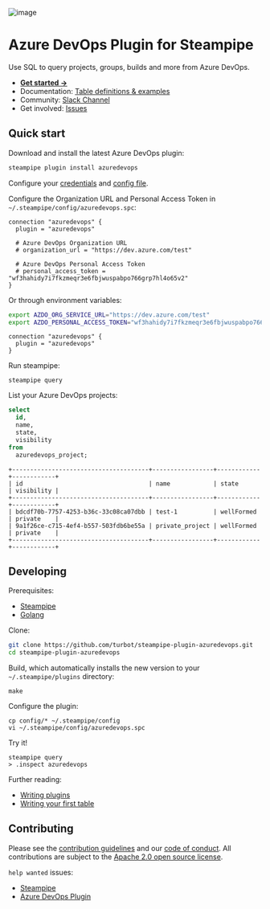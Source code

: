 ![image](https://hub.steampipe.io/images/plugins/turbot/azuredevops-social-graphic.png)

# Azure DevOps Plugin for Steampipe

Use SQL to query projects, groups, builds and more from Azure DevOps.

- **[Get started →](https://hub.steampipe.io/plugins/turbot/azuredevops)**
- Documentation: [Table definitions & examples](https://hub.steampipe.io/plugins/turbot/azuredevops/tables)
- Community: [Slack Channel](https://steampipe.io/community/join)
- Get involved: [Issues](https://github.com/turbot/steampipe-plugin-azuredevops/issues)

## Quick start

Download and install the latest Azure DevOps plugin:

```bash
steampipe plugin install azuredevops
```

Configure your [credentials](https://hub.steampipe.io/plugins/turbot/azuredevops#credentials) and [config file](https://hub.steampipe.io/plugins/turbot/azuredevops#configuration).

Configure the Organization URL and Personal Access Token in `~/.steampipe/config/azuredevops.spc`:

```hcl
connection "azuredevops" {
  plugin = "azuredevops"

  # Azure DevOps Organization URL
  # organization_url = "https://dev.azure.com/test"

  # Azure DevOps Personal Access Token
  # personal_access_token = "wf3hahidy7i7fkzmeqr3e6fbjwuspabpo766grp7hl4o65v2"
}
```

Or through environment variables:

```sh
export AZDO_ORG_SERVICE_URL="https://dev.azure.com/test"
export AZDO_PERSONAL_ACCESS_TOKEN="wf3hahidy7i7fkzmeqr3e6fbjwuspabpo766grp7hl4o65v2"
```

```hcl
connection "azuredevops" {
  plugin = "azuredevops"
}
```

Run steampipe:

```shell
steampipe query
```

List your Azure DevOps projects:

```sql
select
  id,
  name,
  state,
  visibility
from
  azuredevops_project;
```

```
+--------------------------------------+-----------------+------------+------------+
| id                                   | name            | state      | visibility |
+--------------------------------------+-----------------+------------+------------+
| bdcdf70b-7757-4253-b36c-33c08ca07dbb | test-1          | wellFormed | private    |
| 9a1f26ce-c715-4ef4-b557-503fdb6be55a | private_project | wellFormed | private    |
+--------------------------------------+-----------------+------------+------------+
```

## Developing

Prerequisites:

- [Steampipe](https://steampipe.io/downloads)
- [Golang](https://golang.org/doc/install)

Clone:

```sh
git clone https://github.com/turbot/steampipe-plugin-azuredevops.git
cd steampipe-plugin-azuredevops
```

Build, which automatically installs the new version to your `~/.steampipe/plugins` directory:

```
make
```

Configure the plugin:

```
cp config/* ~/.steampipe/config
vi ~/.steampipe/config/azuredevops.spc
```

Try it!

```
steampipe query
> .inspect azuredevops
```

Further reading:

- [Writing plugins](https://steampipe.io/docs/develop/writing-plugins)
- [Writing your first table](https://steampipe.io/docs/develop/writing-your-first-table)

## Contributing

Please see the [contribution guidelines](https://github.com/turbot/steampipe/blob/main/CONTRIBUTING.md) and our [code of conduct](https://github.com/turbot/steampipe/blob/main/CODE_OF_CONDUCT.md). All contributions are subject to the [Apache 2.0 open source license](https://github.com/turbot/steampipe-plugin-azuredevops/blob/main/LICENSE).

`help wanted` issues:

- [Steampipe](https://github.com/turbot/steampipe/labels/help%20wanted)
- [Azure DevOps Plugin](https://github.com/turbot/steampipe-plugin-azuredevops/labels/help%20wanted)
